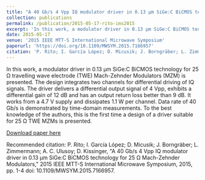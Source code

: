 ```yaml
---
title: "A 40 Gb/s 4 Vpp IQ modulator driver in 0.13 µm SiGe:C BiCMOS technology for 25 Ω Mach-Zehnder Modulators"
collection: publications
permalink: /publication/2015-05-17-rito-ims2015
excerpt: 'In this work, a modulator driver in 0.13 μm SiGe:C BiCMOS technology for 25 Ω travelling wave electrode (TWE) Mach-Zehnder Modulators (MZM) is presented. The design integrates two channels for differential driving of IQ signals. The driver delivers a differential output signal of 4 Vpp, exhibits a differential gain of 12 dB and has an output return loss better than 9 dB. It works from a 4.7 V supply and dissipates 1.1 W per channel. Data rate of 40 Gb/s is demonstrated by time-domain measurements. To the best knowledge of the authors, this is the first time a design of a driver suitable for 25 Ω TWE MZMs is presented.'
date: 2015-05-17
venue: '2015 IEEE MTT-S International Microwave Symposium'
paperurl: 'https://doi.org/10.1109/MWSYM.2015.7166957'
citation: 'P. Rito; I. García López; D. Micusik; J. Borngräber; L. Zimmermann; A. C. Ulusoy; D. Kissinger, &quot;A 40 Gb/s 4 Vpp IQ modulator driver in 0.13 µm SiGe:C BiCMOS technology for 25 Ω Mach-Zehnder Modulators,&quot; 2015 IEEE MTT-S International Microwave Symposium, 2015, pp. 1-4 doi: 10.1109/MWSYM.2015.7166957.'
---
```

In this work, a modulator driver in 0.13 μm SiGe:C BiCMOS technology for 25 Ω travelling wave electrode (TWE) Mach-Zehnder Modulators (MZM) is presented. The design integrates two channels for differential driving of IQ signals. The driver delivers a differential output signal of 4 Vpp, exhibits a differential gain of 12 dB and has an output return loss better than 9 dB. It works from a 4.7 V supply and dissipates 1.1 W per channel. Data rate of 40 Gb/s is demonstrated by time-domain measurements. To the best knowledge of the authors, this is the first time a design of a driver suitable for 25 Ω TWE MZMs is presented.

[Download paper here](https://doi.org/10.1109/MWSYM.2015.7166957)

Recommended citation: P. Rito; I. García López; D. Micusik; J. Borngräber; L. Zimmermann; A. C. Ulusoy; D. Kissinger, "A 40 Gb/s 4 Vpp IQ modulator driver in 0.13 µm SiGe:C BiCMOS technology for 25 Ω Mach-Zehnder Modulators," 2015 IEEE MTT-S International Microwave Symposium, 2015, pp. 1-4 doi: 10.1109/MWSYM.2015.7166957.